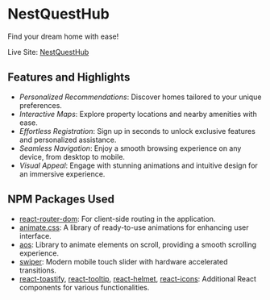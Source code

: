 # NestQuestHub 

Find your dream home with ease!

Live Site: [ NestQuestHub](https://real-estate-bussiness-88e8c.web.app/)

## Features and Highlights

- *Personalized Recommendations*: Discover homes tailored to your unique preferences.
- *Interactive Maps*: Explore property locations and nearby amenities with ease.
- *Effortless Registration*: Sign up in seconds to unlock exclusive features and personalized assistance.
- *Seamless Navigation*: Enjoy a smooth browsing experience on any device, from desktop to mobile.
- *Visual Appeal*: Engage with stunning animations and intuitive design for an immersive experience.

## NPM Packages Used

- [react-router-dom](https://www.npmjs.com/package/react-router-dom): For client-side routing in the application.
- [animate.css](https://www.npmjs.com/package/animate.css): A library of ready-to-use animations for enhancing user interface.
- [aos](https://www.npmjs.com/package/aos): Library to animate elements on scroll, providing a smooth scrolling experience.
- [swiper](https://www.npmjs.com/package/swiper): Modern mobile touch slider with hardware accelerated transitions.
- [react-toastify](https://www.npmjs.com/package/react-toastify), [react-tooltip](https://www.npmjs.com/package/react-tooltip), [react-helmet](https://www.npmjs.com/package/react-helmet), [react-icons](https://www.npmjs.com/package/react-icons): Additional React components for various functionalities.